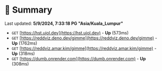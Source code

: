 # 📖 Summary
Last updated: **5/9/2024, 7:33:18 PG "Asia/Kuala_Lumpur"**

- `GET` [https://hst.ujol.dev](https://hst.ujol.dev) - **Up** (573ms)
- `GET` [https://reddviz.deno.dev/gimme](https://reddviz.deno.dev/gimme) - **Up** (1762ms)
- `GET` [https://reddviz.amar.kim/gimme](https://reddviz.amar.kim/gimme) - **Up** (318ms)
- `GET` [https://dumb.onrender.com](https://dumb.onrender.com) - **Up** (308ms)
